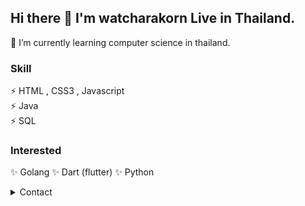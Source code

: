  ## Hi there 👋 I'm watcharakorn Live in Thailand.
🌱 I’m currently learning computer science in thailand.<br>
### Skill 
⚡ HTML , CSS3 , Javascript<br>
⚡ Java<br>
⚡ SQL<br>

### Interested
✨ Golang
✨ Dart (flutter)
✨ Python


<details>
<summary>Contact</summary>
 <br>
 <img src="https://user-images.githubusercontent.com/65608669/152331240-2d33c7f5-a547-4e22-9416-b730cec67891.png" width="20" height="20"/>
 <a href="https://www.facebook.com/nevv.wrk" target="_blank">Watcharakorn inrapsert</a>
 </span>
 <br>
 <span>
 <img src="https://user-images.githubusercontent.com/65608669/152339992-27d7e798-71fd-4ebb-a7d3-24654c65f4c8.png" width="20" height="20">
 <a href="https://www.instagram.com/nevvwrk/" target="_blank">nevvwrk</a>
 </span>
 <br>
 <span>
 <img src="https://user-images.githubusercontent.com/65608669/152346795-082f009a-5f68-40cf-aaa1-8d62f59f6d61.png" width="20" height="20">
 <a href="www.youtube.com/nevvwrk">nevvwrk</a>
 </span>
 <br>
 <span>
 <img src="https://user-images.githubusercontent.com/65608669/152348094-62931348-4170-4ecf-b110-bfcd169c6372.png" width="20" height="20">
 <a href="https://discord.gg/7x3cpNgSvg">Discord</a>
</span>
<br>
 <span>
🌎 <a href="https://nevvwrk.github.io">https://nevvwrk.github.io/</a>
 </span>
</details>


<!--
**nevvwrk/nevvwrk** is a ✨ _special_ ✨ repository because its `README.md` (this file) appears on your GitHub profile.

Here are some ideas to get you started:

- 🔭 I’m currently working on ...
- 🌱 I’m currently learning ...
- 👯 I’m looking to collaborate on ...
- 🤔 I’m looking for help with ...
- 💬 Ask me about ...
- 📫 How to reach me: ...
- 😄 Pronouns: ...
- ⚡ Fun fact: ...
- 🎯 :dart:
- ✅ :white_check_mark:
-	🔲 :black_square_button:
- 🔳 :white_square_button:
- 📌 :pushpin:
- 🔗 :link:
- 🌈	:rainbow:
- ⚡	:zap:
- ✨	:sparkles:
- 📙	:orange_book:
- 📁	:file_folder:
- 🔒	:lock:
- 🔑	:key:
- 🔴	:red_circle:
- 🟠	:orange_circle:
- 🟡	:yellow_circle:
- 🟢	:green_circle:
- 🚩	:triangular_flag_on_post:
- 🌐 :globe_with_meridians:
- 🌎 :earth_americas:
- 🇹🇭	:thailand:
- IG : ![image](https://user-images.githubusercontent.com/65608669/152338608-187bb311-7fad-48d2-a076-17bc228eadf3.png)
- twich : ![Twitch](https://img.shields.io/badge/Twitch-9347FF?style=for-the-badge&logo=twitch&logoColor=white)
- drop down :
    <details>
    <summary>Heading</summary>
    <ul>
    <li> markdown list 1</li>
    <ul>
    <li> nested list 1</li>
    <li> nested list 2</li>
    </ul>
    <li> markdown list 2</li>
    </ul>
    </details>

-->

